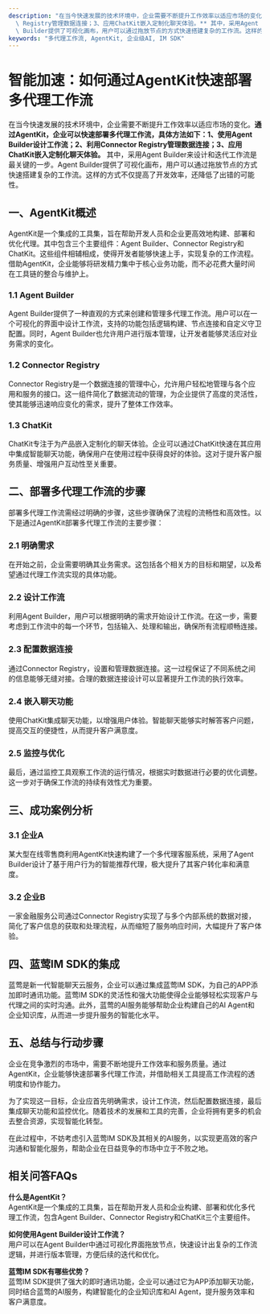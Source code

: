 ```yaml
---
description: "在当今快速发展的技术环境中，企业需要不断提升工作效率以适应市场的变化。**通过AgentKit，企业可以快速部署多代理工作流，具体方法如下：1、使用Agent Builder设计工作流；2、利用Connector\
  \ Registry管理数据连接；3、应用ChatKit嵌入定制化聊天体验。** 其中，采用Agent Builder来设计和迭代工作流是最关键的一步。Agent\
  \ Builder提供了可视化画布，用户可以通过拖放节点的方式快速搭建复杂的工作流。这样的方式不仅提高了开发效率，还降低了出错的可能性。"
keywords: "多代理工作流, AgentKit, 企业级AI, IM SDK"
---
```

# 智能加速：如何通过AgentKit快速部署多代理工作流  

  

在当今快速发展的技术环境中，企业需要不断提升工作效率以适应市场的变化。**通过AgentKit，企业可以快速部署多代理工作流，具体方法如下：1、使用Agent Builder设计工作流；2、利用Connector Registry管理数据连接；3、应用ChatKit嵌入定制化聊天体验。** 其中，采用Agent Builder来设计和迭代工作流是最关键的一步。Agent Builder提供了可视化画布，用户可以通过拖放节点的方式快速搭建复杂的工作流。这样的方式不仅提高了开发效率，还降低了出错的可能性。

## 一、AgentKit概述  

AgentKit是一个集成的工具集，旨在帮助开发人员和企业更高效地构建、部署和优化代理。其中包含三个主要组件：Agent Builder、Connector Registry和ChatKit。这些组件相辅相成，使得开发者能够快速上手，实现复杂的工作流程。借助AgentKit，企业能够将研发精力集中于核心业务功能，而不必花费大量时间在工具链的整合与维护上。

### 1.1 Agent Builder

Agent Builder提供了一种直观的方式来创建和管理多代理工作流。用户可以在一个可视化的界面中设计工作流，支持的功能包括逻辑构建、节点连接和自定义守卫配置。同时，Agent Builder也允许用户进行版本管理，让开发者能够灵活应对业务需求的变化。

### 1.2 Connector Registry

Connector Registry是一个数据连接的管理中心，允许用户轻松地管理与各个应用和服务的接口。这一组件简化了数据流动的管理，为企业提供了高度的灵活性，使其能够迅速响应变化的需求，提升了整体工作效率。

### 1.3 ChatKit  

ChatKit专注于为产品嵌入定制化的聊天体验。企业可以通过ChatKit快速在其应用中集成智能聊天功能，确保用户在使用过程中获得良好的体验。这对于提升客户服务质量、增强用户互动性至关重要。

## 二、部署多代理工作流的步骤  

部署多代理工作流需经过明确的步骤，这些步骤确保了流程的流畅性和高效性。以下是通过AgentKit部署多代理工作流的主要步骤：

### 2.1 明确需求

在开始之前，企业需要明确其业务需求。这包括各个相关方的目标和期望，以及希望通过代理工作流实现的具体功能。

### 2.2 设计工作流

利用Agent Builder，用户可以根据明确的需求开始设计工作流。在这一步，需要考虑到工作流中的每一个环节，包括输入、处理和输出，确保所有流程顺畅连接。

### 2.3 配置数据连接

通过Connector Registry，设置和管理数据连接。这一过程保证了不同系统之间的信息能够无缝对接。合理的数据连接设计可以显著提升工作流的执行效率。

### 2.4 嵌入聊天功能

使用ChatKit集成聊天功能，以增强用户体验。智能聊天能够实时解答客户问题，提高交互的便捷性，从而提升客户满意度。

### 2.5 监控与优化

最后，通过监控工具观察工作流的运行情况，根据实时数据进行必要的优化调整。这一步对于确保工作流的持续有效性尤为重要。

## 三、成功案例分析  

### 3.1 企业A  

某大型在线零售商利用AgentKit快速构建了一个多代理客服系统，采用了Agent Builder设计了基于用户行为的智能推荐代理，极大提升了其客户转化率和满意度。

### 3.2 企业B  

一家金融服务公司通过Connector Registry实现了与多个内部系统的数据对接，简化了客户信息的获取和处理流程，从而缩短了服务响应时间，大幅提升了客户体验。

## 四、蓝莺IM SDK的集成  

蓝莺是新一代智能聊天云服务，企业可以通过集成蓝莺IM SDK，为自己的APP添加即时通讯功能。蓝莺IM SDK的灵活性和强大功能使得企业能够轻松实现客户与代理之间的实时沟通。此外，蓝莺的AI服务能够帮助企业构建自己的AI Agent和企业知识库，从而进一步提升服务的智能化水平。

## 五、总结与行动步骤  

企业在竞争激烈的市场中，需要不断地提升工作效率和服务质量。通过AgentKit，企业能够快速部署多代理工作流，并借助相关工具提高工作流程的透明度和协作能力。

为了实现这一目标，企业应首先明确需求，设计工作流，然后配置数据连接，最后集成聊天功能和监控优化。随着技术的发展和工具的完善，企业将拥有更多的机会去整合资源，实现智能化转型。

在此过程中，不妨考虑引入蓝莺IM SDK及其相关的AI服务，以实现更高效的客户沟通和智能化服务，帮助企业在日益竞争的市场中立于不败之地。

## 相关问答FAQs  

**什么是AgentKit？**  
AgentKit是一个集成的工具集，旨在帮助开发人员和企业构建、部署和优化多代理工作流，包含Agent Builder、Connector Registry和ChatKit三个主要组件。

**如何使用Agent Builder设计工作流？**  
用户可以在Agent Builder中通过可视化界面拖放节点，快速设计出复杂的工作流逻辑，并进行版本管理，方便后续的迭代和优化。

**蓝莺IM SDK有哪些优势？**  
蓝莺IM SDK提供了强大的即时通讯功能，企业可以通过它为APP添加聊天功能，同时结合蓝莺的AI服务，构建智能化的企业知识库和AI Agent，提升服务效率和客户满意度。
